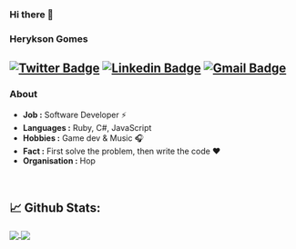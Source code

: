 ### Hi there 👋

### Herykson Gomes

[![Twitter Badge](https://img.shields.io/badge/-Herykson_Gomes-1ca0f1?style=flat-square&logo=twitter&logoColor=white&link=https://twitter.com/HeryksonGomes)](https://twitter.com/HeryksonGomes)  [![Linkedin Badge](https://img.shields.io/badge/-Herykson_Gomes-blue?style=flat-square&logo=Linkedin&logoColor=white&link=https://www.linkedin.com/in/herykson-gomes//)](https://www.linkedin.com/in/herykson-gomes/) [![Gmail Badge](https://img.shields.io/badge/-heryksonsouza@gmail.com-c14438?style=flat-square&logo=Gmail&logoColor=white&link=mailto:heryksonsouza@gmail.com)](mailto:heryksonsouza@gmail.com)
---------------------------------------------------------------------------------------------------------------------------------------------------------------------------------
### About

-  **Job :** Software Developer :zap:	
-  **Languages :** Ruby, C#, JavaScript
-  **Hobbies :** Game dev & Music :headphones:
-  **Fact :** First solve the problem, then write the code :heart: 
-  **Organisation :** Hop

</br>

## 📈 **Github Stats:**

<a href="https://github.com/heryksongomes">
<img align="center" src="https://github-readme-stats.vercel.app/api?username=heryksongomes&show_icons=true&include_all_commits=true&theme=blue-green&count_private=true">
</a>
<a href="https://github.com/heryksongomes/github-readme-stats">
<img align="center" src="https://github-readme-stats.anuraghazra1.vercel.app/api/top-langs/?username=heryksongomes&layout=compact&theme=blue-green" />
</a>
